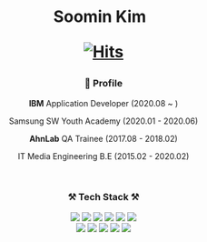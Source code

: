 <h1 align="center">  Soomin Kim  &nbsp;
<!--
[![Hits](https://hits.seeyoufarm.com/api/count/incr/badge.svg?url=https%3A%2F%2Fgithub.com%2Fsooomni%2Fhit-counter&count_bg=%23FDCB0E&title_bg=%23555555&icon=apachespark.svg&icon_color=%23E7E7E7&title=hits&edge_flat=false)](https://hits.seeyoufarm.com)-->

[![Hits](https://hits.seeyoufarm.com/api/count/incr/badge.svg?url=https%3A%2F%2Fgithub.com%2Fsooomni%2Fhit-counter&count_bg=%23F58CA2&title_bg=%23555555&icon=googlefit.svg&icon_color=%23E7E7E7&title=hits&edge_flat=false)](https://hits.seeyoufarm.com)
  
</h1> 

<h3 align="center"> 🏅 Profile </h3>
<p align="center"> <b>IBM</b> Application Developer (2020.08 ~ )</p> 
<p align="center"> Samsung SW Youth Academy (2020.01 - 2020.06) </p>
<p align="center"> <b>AhnLab</b> QA Trainee (2017.08 - 2018.02) </p>
<p align="center"> IT Media Engineering B.E (2015.02 - 2020.02) </p>
<br/>

<h3 align="center">⚒ Tech Stack ⚒</h3>
<!--<p align="center"> Techs I've used </p>-->

<p align="center">
<img src="https://img.shields.io/badge/Java-007396?style=flat-square&logo=Java&logoColor=white"/>
<img src="https://img.shields.io/badge/Spring-6DB33F?style=flat-square&logo=Spring&logoColor=white"/>
<img src="https://img.shields.io/badge/Oracle-F80000?style=flat-square&logo=Oracle&logoColor=white"/>
<img src="https://img.shields.io/badge/MySQL-4479A1?style=flat-square&logo=MySQL&logoColor=white"/>  
<img src="https://img.shields.io/badge/Node.js-339933?style=flat-square&logo=Node.js&logoColor=white"/>
<img src="https://img.shields.io/badge/JavaScript-F7DF1E?style=flat-square&logo=JavaScript&logoColor=white"/>
<br/>    
<img src="https://img.shields.io/badge/Hibernate-59666C?style=flat-square&logo=Hibernate&logoColor=white"/>
<img src="https://img.shields.io/badge/Docker-0db7ed?style=flat-square&logo=Docker&logoColor=white"/>
<img src="https://img.shields.io/badge/jQuery-0769AD?style=flat-square&logo=jQuery&logoColor=white"/>
<img src="https://img.shields.io/badge/HTML5-E34F26?style=flat-square&logo=HTML5&logoColor=white"/>  
<img src="https://img.shields.io/badge/C++-00599C?style=flat-square&logo=C%2B%2B&logoColor=white"/> 
</p>
